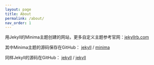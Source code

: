 ```yaml
---
layout: page
title: About
permalink: /about/
nav_order: 1
---
```


用Jekyll的Minima主题创建的网站，更多自定义主题参考官网：[jekyllrb.com](https://jekyllrb.com/)

其中Minima主题的源码保存在GitHub：
[jekyll][jekyll-organization] /
[minima](https://github.com/jekyll/minima)

同样Jekyll的源码在GitHub：
[jekyll][jekyll-organization] /
[jekyll](https://github.com/jekyll/jekyll)


[jekyll-organization]: https://github.com/jekyll
